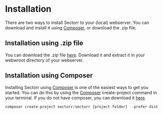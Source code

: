 # Installation
There are two ways to install Sectorr to your (local) webserver. You can download and install it using <a href="http://www.getcomposer.org">Composer</a>, or download the .zip file.

## Installation using .zip file
You can download the .zip file <a href="https://sectorr.co/dl">here</a>. Download it and extract it in your webwroot directory of your webserver.

## Installation using Composer
Installing Sectorr using <a href="http://www.getcomposer.org">Composer</a> is one of the easiest ways to get you started. You can do this by using the <a href="http://www.getcomposer.org">Composer</a> create-project command in your terminal. If you do not have composer, you can download it <a href="http://www.getcomposer.org">here</a>.

```php
composer create-project sectorr/sectorr [project-folder] --prefer-dist
```
